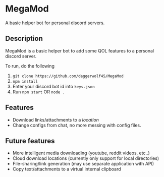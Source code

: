 # MegaMod
A basic helper bot for personal discord servers.
## Description
MegaMod is a basic helper bot to add some QOL features to a personal discord server.

To run, do the following
1. `git clone https://github.com/daggerwolf45/MegaMod`
2. `npm install`
3. Enter your discord bot id into `keys.json`
4. Run `npm start` OR `node .`
## Features
 - Download links/attachments to a *location*
 - Change configs from chat, no more messing with config files.

## Future features
 - More intelligent media downloading (youtube, reddit videos, etc..)
 - Cloud download locations (currently only support for local directories)
 - File-sharing/link generation (may use separate application with API)
 - Copy text/attachments to a virtual internal clipboard